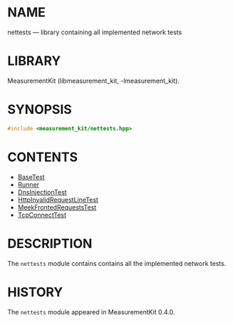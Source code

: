 # NAME
nettests &mdash; library containing all implemented network tests

# LIBRARY
MeasurementKit (libmeasurement_kit, -lmeasurement_kit).

# SYNOPSIS
```C++
#include <measurement_kit/nettests.hpp>
```

# CONTENTS
- [BaseTest](nettests/base_test.md)
- [Runner](nettests/runner.md)
- [DnsInjectionTest](nettests/dns_injection.md)
- [HttpInvalidRequestLineTest](nettests/http_invalid_request_line.md)
- [MeekFrontedRequestsTest](nettests/meek_fronted_requests.md)
- [TcpConnectTest](nettests/tcp_connect.md)

# DESCRIPTION

The `nettests` module contains contains all the implemented network tests.

# HISTORY

The `nettests` module appeared in MeasurementKit 0.4.0.
